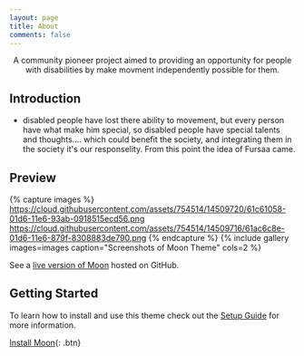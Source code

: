 ```yaml
---
layout: page
title: About
comments: false
---
```

    
<center>
A community pioneer project aimed to providing an opportunity for people with disabilities by make movment independently possible for them.</center>

## Introduction
* disabled people have lost there ability to movement, but every person have what  make him special, so disabled people have special talents and thoughts.... which could benefit the society, and integrating them in the society it's our responselity.
From this point the idea of Fursaa came.


## Preview

{% capture images %}
    https://cloud.githubusercontent.com/assets/754514/14509720/61c61058-01d6-11e6-93ab-0918515ecd56.png
    https://cloud.githubusercontent.com/assets/754514/14509716/61ac6c8e-01d6-11e6-879f-8308883de790.png
{% endcapture %}
{% include gallery images=images caption="Screenshots of Moon Theme" cols=2 %}

See a [live version of Moon](http://taylantatli.github.io/Moon) hosted on GitHub.

## Getting Started

To learn how to install and use this theme check out the [Setup Guide](http://taylantatli.me/Moon/moon-theme/) for more information.
      
[Install Moon](https://github.com/TaylanTatli/Moon){: .btn}
